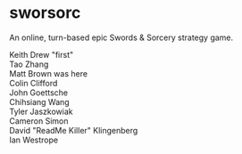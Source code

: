 sworsorc
========

An online, turn-based epic Swords & Sorcery strategy game.

Keith Drew "first"<br/>
Tao Zhang <br/>
Matt Brown was here <br/>
Colin Clifford <br/>
John Goettsche <br/>
Chihsiang Wang <br/>
Tyler Jaszkowiak <br/>
Cameron Simon <br/>
David "ReadMe Killer" Klingenberg <br/>
Ian Westrope